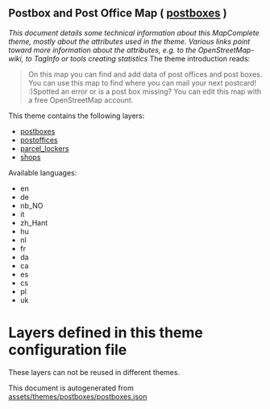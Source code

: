 [//]: # (WARNING: this file is automatically generated. Please find the sources at the bottom and edit those sources)

## Postbox and Post Office Map ( [postboxes](https://mapcomplete.org/postboxes) )
_This document details some technical information about this MapComplete theme, mostly about the attributes used in the theme. Various links point toward more information about the attributes, e.g. to the OpenStreetMap-wiki, to TagInfo or tools creating statistics_
The theme introduction reads:

> On this map you can find and add data of post offices and post boxes. You can use this map to find where you can mail your next postcard! :)Spotted an error or is a post box missing? You can edit this map with a free OpenStreetMap account.

This theme contains the following layers:

 - [postboxes](../Layers/postboxes.md)
 - [postoffices](../Layers/postoffices.md)
 - [parcel_lockers](../Layers/parcel_lockers.md)
 - [shops](../Layers/shops.md)

Available languages:

 - en
 - de
 - nb_NO
 - it
 - zh_Hant
 - hu
 - nl
 - fr
 - da
 - ca
 - es
 - cs
 - pl
 - uk

# Layers defined in this theme configuration file
These layers can not be reused in different themes.


This document is autogenerated from [assets/themes/postboxes/postboxes.json](https://github.com/pietervdvn/MapComplete/blob/develop/assets/themes/postboxes/postboxes.json)
